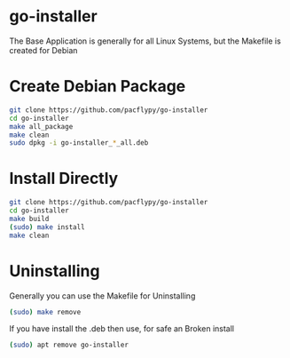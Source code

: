 # go-installer

The Base Application is generally for all Linux Systems, but the Makefile is created for Debian

# Create Debian Package

```bash
git clone https://github.com/pacflypy/go-installer
cd go-installer
make all_package
make clean
sudo dpkg -i go-installer_*_all.deb
```

# Install Directly
```bash
git clone https://github.com/pacflypy/go-installer
cd go-installer
make build
(sudo) make install
make clean
```

# Uninstalling

Generally you can use the Makefile for Uninstalling

```bash
(sudo) make remove
```

If you have install the .deb then use, for safe an Broken install

```bash
(sudo) apt remove go-installer
```


